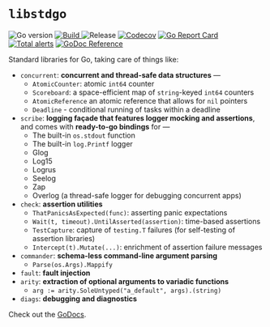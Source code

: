 `libstdgo`
===
![Go version](https://img.shields.io/github/go-mod/go-version/obsidiandynamics/libstdgo)
[![Build](https://travis-ci.org/obsidiandynamics/libstdgo.svg?branch=master) ](https://travis-ci.org/obsidiandynamics/libstdgo#)
![Release](https://img.shields.io/github/v/release/obsidiandynamics/libstdgo?color=magenta)
[![Codecov](https://codecov.io/gh/obsidiandynamics/libstdgo/branch/master/graph/badge.svg)](https://codecov.io/gh/obsidiandynamics/libstdgo)
[![Go Report Card](https://goreportcard.com/badge/github.com/obsidiandynamics/libstdgo)](https://goreportcard.com/report/github.com/obsidiandynamics/libstdgo)
[![Total alerts](https://img.shields.io/lgtm/alerts/g/obsidiandynamics/libstdgo.svg?logo=lgtm&logoWidth=18)](https://lgtm.com/projects/g/obsidiandynamics/libstdgo/alerts/)
[![GoDoc Reference](https://img.shields.io/badge/docs-GoDoc-blue.svg)](https://pkg.go.dev/github.com/obsidiandynamics/libstdgo?tab=subdirectories)

Standard libraries for Go, taking care of things like:
* `concurrent`: **concurrent and thread-safe data structures** —
  - `AtomicCounter`: atomic `int64` counter
  - `Scoreboard`: a space-efficient map of `string`-keyed `int64` counters
  - `AtomicReference` an atomic reference that allows for `nil` pointers
  - `Deadline` - conditional running of tasks within a deadline
* `scribe`: **logging façade that features logger mocking and assertions**, and comes with **ready-to-go bindings** for —
  - The built-in `os.stdout` function
  - The built-in `log.Printf` logger
  - Glog
  - Log15
  - Logrus
  - Seelog
  - Zap
  - Overlog (a thread-safe logger for debugging concurrent apps)
* `check`: **assertion utilities**
  - `ThatPanicsAsExpected(func)`: asserting panic expectations
  - `Wait(t, timeout).UntilAsserted(assertion)`: time-based assertions
  - `TestCapture`: capture of `testing.T` failures (for self-testing of assertion libraries)
  - `Intercept(t).Mutate(...)`: enrichment of assertion failure messages
* `commander`: **schema-less command-line argument parsing**
  - `Parse(os.Args).Mappify`
* `fault`: **fault injection**
* `arity`: **extraction of optional arguments to variadic functions**
  - `arg := arity.SoleUntyped("a_default", args).(string)`
* `diags`: **debugging and diagnostics**


Check out the [GoDocs](https://pkg.go.dev/github.com/obsidiandynamics/libstdgo?tab=subdirectories).
